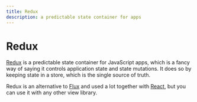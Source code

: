 ```yaml
---
title: Redux
description: a predictable state container for apps
---
```


# Redux

[Redux](http://redux.js.org/) is a predictable state container for JavaScript apps, which is a fancy way of saying it controls application state and state mutations. It does so by keeping state in a store, which is the single source of truth.

Redux is an alternative to [Flux](/_glossary/FLUX.md) and used a lot together with [React](/_glossary/REACT.md), but you can use it with any other view library.
